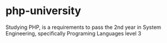 # php-university
Studying PHP, is a requirements to pass the 2nd year in System Engineering, specifically Programing Languages level 3 

